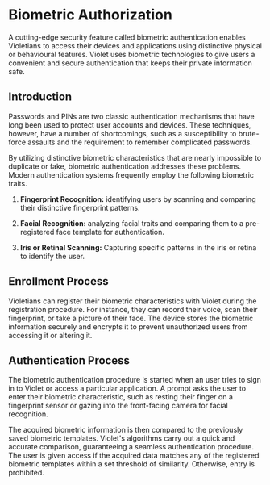 # Biometric Authorization

A cutting-edge security feature called biometric authentication enables Violetians to
access their devices and applications using distinctive physical or behavioural features.
Violet uses biometric technologies to give users a convenient and secure authentication
that keeps their private information safe.

## Introduction

Passwords and PINs are two classic authentication mechanisms that have long been used to
protect user accounts and devices. These techniques, however, have a number of
shortcomings, such as a susceptibility to brute-force assaults and the requirement to
remember complicated passwords.

By utilizing distinctive biometric characteristics that are nearly impossible to
duplicate or fake, biometric authentication addresses these problems. Modern
authentication systems frequently employ the following biometric traits.

1. **Fingerprint Recognition:** identifying users by scanning and comparing their distinctive fingerprint patterns.

2. **Facial Recognition:** analyzing facial traits and comparing them to a pre-registered face template for authentication.

3. **Iris or Retinal Scanning:** Capturing specific patterns in the iris or retina to identify the user.

## Enrollment Process

Violetians can register their biometric characteristics with Violet during the
registration procedure. For instance, they can record their voice, scan their
fingerprint, or take a picture of their face. The device stores the biometric information
securely and encrypts it to prevent unauthorized users from accessing it or altering it.

## Authentication Process

The biometric authentication procedure is started when an user tries to sign in to Violet
or access a particular application. A prompt asks the user to enter their biometric
characteristic, such as resting their finger on a fingerprint sensor or gazing into the
front-facing camera for facial recognition.

The acquired biometric information is then compared to the previously saved biometric
templates. Violet's algorithms carry out a quick and accurate comparison,
guaranteeing a seamless authentication procedure. The user is given access if the
acquired data matches any of the registered biometric templates within a set threshold of
similarity. Otherwise, entry is prohibited.
